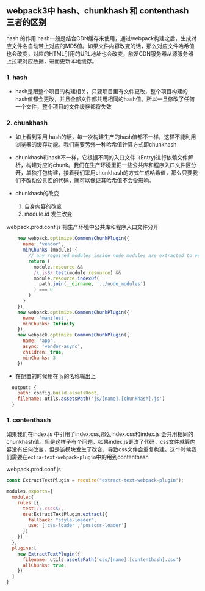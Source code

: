 ## webpack3中 hash、chunkhash 和 contenthash 三者的区别
hash 的作用:hash一般是结合CDN缓存来使用，通过webpack构建之后，生成对应文件名自动带上对应的MD5值。如果文件内容改变的话，那么对应文件哈希值也会改变，对应的HTML引用的URL地址也会改变，触发CDN服务器从源服务器上拉取对应数据，进而更新本地缓存。

### 1. hash 
* hash是跟整个项目的构建相关，只要项目里有文件更改，整个项目构建的hash值都会更改，并且全部文件都共用相同的hash值。所以一旦修改了任何一个文件，整个项目的文件缓存都将失效

### 2. chunkhash 
* 如上看到采用 hash的话，每一次构建生产的hash值都不一样，这样不能利用浏览器的缓存功能。我们需要另外一种哈希值计算方式即chunkhash
* chunkhash和hash不一样，它根据不同的入口文件（Entry)进行依赖文件解析，构建对应的chunk。我们在生产环境里把一些公共库和程序入口文件区分开，单独打包构建，接着我们采用chunkhash的方式生成哈希值，那么只要我们不改动公共库的代码，就可以保证其哈希值不会受影响。

* chunkhash的改变
  1. 自身内容的改变
  2. module.id 发生改变

webpack.prod.conf.js 把生产环境中公共库和程序入口文件分开
```js
    new webpack.optimize.CommonsChunkPlugin({
      name: 'vendor',
      minChunks (module) {
        // any required modules inside node_modules are extracted to vendor
        return (
          module.resource &&
          /\.js$/.test(module.resource) &&
          module.resource.indexOf(
            path.join(__dirname, '../node_modules')
          ) === 0
        )
      }
    }),
    new webpack.optimize.CommonsChunkPlugin({
      name: 'manifest',
      minChunks: Infinity
    }),
    new webpack.optimize.CommonsChunkPlugin({
      name: 'app',
      async: 'vendor-async',
      children: true,
      minChunks: 3
    })
```
* 在配置的时候用在 js的名称输出上

```js
  output: {
    path: config.build.assetsRoot,
    filename: utils.assetsPath('js/[name].[chunkhash].js')
  }
```

### 1. contenthash
  如果我们在index.js 中引用了index.css,那么index.css和index.js 会共用相同的chunkhash值。但是这样子有个问题，如果index.js更改了代码，css文件就算内容没有任何改变，但是该模块发生了改变，导致css文件会重复构建。这个时候我们需要在`extra-text-webpack-plugin`中的用到contenthash

  webpack.prod.conf.js
  ```js
  const ExtractTextPlugin = require("extract-text-webpack-plugin");

  modules.exports={
    module:{
      rules:[{
        test:/\.csss$/,
        use:ExtractTextPlugin.extract({
          fallback: "style-loader",
          use: ['css-loader','postcss-loader']
        })
      }]
    },
    plugins:[
      new ExtractTextPlugin({
        filename: utils.assetsPath('css/[name].[contenthash].css')
        allChunks: true,
      })
    ]
  }
  ```
  